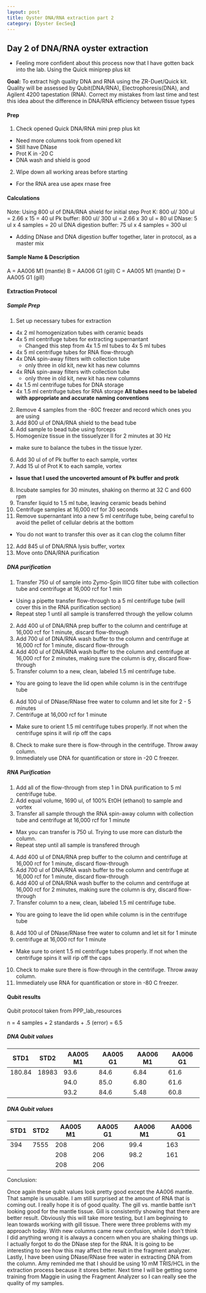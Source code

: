 ```yaml
---
layout: post
title: Oyster DNA/RNA extraction part 2
category: [Oyster EecSeq]
---
```


## Day 2 of DNA/RNA oyster extraction

* Feeling more confident about this process now that I have gotten back into the lab. Using the Quick miniprep plus kit

**Goal:** To extract high quality DNA and RNA using the ZR-Duet/Quick kit. Quality will be assessed by Qubit(DNA/RNA), Electrophoresis(DNA), and Agilent 4200 tapestation (RNA). Correct my mistakes from last time and test this idea about the difference in DNA/RNA efficiency between tissue types

#### Prep

1. Check opened Quick DNA/RNA mini prep plus kit
  * Need more columns took from opened kit
  * Still have DNase
  * Prot K in -20 C
  * DNA wash and shield is good
  
2. Wipe down all working areas before starting
  * For the RNA area use apex rnase free
  
#### Calculations

Note: Using 800 ul of DNA/RNA shield for initial step
Prot K: 800 ul/ 300 ul = 2.66 x 15 = 40 ul
Pk buffer: 800 ul/ 300 ul = 2.66 x 30 ul = 80 ul 
DNase: 5 ul x 4 samples = 20 ul 
DNA digestion buffer: 75 ul x 4 samples = 300 ul 
* Adding DNase and DNA digestion buffer together, later in protocol, as a master mix

#### Sample Name & Description

A = AA006 M1 (mantle)
B = AA006 G1 (gill)
C = AA005 M1 (mantle)
D = AA005 G1 (gill)

#### Extraction Protocol

##### Sample Prep

1. Set up necessary tubes for extraction
  * 4x 2 ml homogenization tubes with ceramic beads
  * 4x 5 ml centrifuge tubes for extracting supernantant
    * Changed this step from 4x 1.5 ml tubes to 4x 5 ml tubes
  * 4x 5 ml centrifuge tubes for RNA flow-through
  * 4x DNA spin-away filters with collection tube
    * only three in old kit, new kit has new columns
  * 4x RNA spin-away filters with collection tube
    * only three in old kit, new kit has new columns
  * 4x 1.5 ml centrifuge tubes for DNA storage
  * 4x 1.5 ml centrifuge tubes for RNA storage
  **All tubes need to be labeled with appropriate and accurate naming conventions**
2. Remove 4 samples from the -80C freezer and record which ones you are using
3. Add 800 ul of DNA/RNA shield to the bead tube
4. Add sample to bead tube using forceps
5. Homogenize tissue in the tissuelyzer II for 2 minutes at 30 Hz
  * make sure to balance the tubes in the tissue lyzer.
6. Add 30 ul of of Pk buffer to each sample, vortex
7. Add 15 ul of Prot K to each sample, vortex
  * **Issue that I used the uncoverted amount of Pk buffer and protk** 
8. Incubate samples for 30 minutes, shaking on thermo at 32 C and 600 rpm
9. Transfer liquid to 1.5 ml tube, leaving ceramic beads behind
10. Centrifuge samples at 16,000 rcf for 30 seconds
11. Remove supernantant into a new 5 ml centrifuge tube, being careful to avoid the pellet of cellular debris at the bottom   
  * You do not want to transfer this over as it can clog the column filter
12. Add 845 ul of DNA/RNA lysis buffer, vortex
13. Move onto DNA/RNA purification

##### DNA purification

1. Transfer 750 ul of sample into Zymo-Spin IIICG filter tube with collection tube and centrifuge at 16,000 rcf for 1 min
  * Using a pipette transfer flow-through to a 5 ml centrifuge tube (will cover this in the RNA purification section)
  * Repeat step 1 until all sample is transferred through the yellow column 
2. Add 400 ul of DNA/RNA prep buffer to the column and centrifuge at 16,000 rcf for 1 minute, discard flow-through
3. Add 700 ul of DNA/RNA wash buffer to the column and centrifuge at 16,000 rcf for 1 minute, discard flow-through
4. Add 400 ul of DNA/RNA wash buffer to the column and centrifuge at 16,000 rcf for 2 minutes, making sure the column is dry, discard flow-through
5. Transfer column to a new, clean, labeled 1.5 ml centrifuge tube.
  * You are going to leave the lid open while column is in the centrifuge tube
6. Add 100 ul of DNase/RNase free water to column and let site for 2 - 5 minutes
7. Centrifuge at 16,000 rcf for 1 minute
  * Make sure to orient 1.5 ml centrifuge tubes properly. If not when the centrifuge spins it will rip off the caps
8. Check to make sure there is flow-through in the centrifuge. Throw away column.
9. Immediately use DNA for quantification or store in -20 C freezer.

##### RNA Purification

1. Add all of the flow-through from step 1 in DNA purification to 5 ml centrifuge tube.
2. Add equal volume, 1690 ul, of 100% EtOH (ethanol) to sample and vortex
3. Transfer all sample through the RNA spin-away column with collection tube and centrifuge at 16,000 rcf for 1 minute
  * Max you can transfer is 750 ul. Trying to use more can disturb the column.
  * Repeat step until all sample is transfered through 
4. Add 400 ul of DNA/RNA prep buffer to the column and centrifuge at 16,000 rcf for 1 minute, discard flow-through
5. Add 700 ul of DNA/RNA wash buffer to the column and centrifuge at 16,000 rcf for 1 minute, discard flow-through
6. Add 400 ul of DNA/RNA wash buffer to the column and centrifuge at 16,000 rcf for 2 minutes, making sure the column is dry, discard flow-through
7. Transfer column to a new, clean, labeled 1.5 ml centrifuge tube.
  * You are going to leave the lid open while column is in the centrifuge tube
8. Add 100 ul of DNase/RNase free water to column and let sit for 1 minute
9. centrifuge at 16,000 rcf for 1 minute
  * Make sure to orient 1.5 ml centrifuge tubes properly. If not when the centrifuge spins it will rip off the caps
10. Check to make sure there is flow-through in the centrifuge. Throw away column.
11. Immediately use RNA for quantification or store in -80 C freezer.

#### Qubit results

Qubit protocol taken from PPP_lab_resources

n = 4 samples + 2 standards + .5 (error) = 6.5

##### DNA Qubit values

STD1|STD2|AA005 M1|AA005 G1|AA006 M1|AA006 G1|
----|----|--------|--------|--------|--------|
180.84 | 18983|93.6|84.6|6.84|61.6|
       |      |94.0|85.0|6.80|61.6|
       |      |93.2|84.6|5.48|60.8|

##### DNA Qubit values

STD1|STD2|AA005 M1|AA005 G1|AA006 M1|AA006 G1|
----|----|--------|--------|--------|--------|
394 | 7555|208|206|99.4|163|
    |     |208|206|98.2|161|
    |     |208|206|    |   |

Conclusion: 

Once again these qubit values look pretty good except the AA006 mantle. That sample is unusable. I am still surprised at the amount of RNA that is coming out. I really hope it is of good quality. The gill vs. mantle battle isn't looking good for the mantle tissue. Gill is consistently showing that there are better result. Obviously this will take more testing, but I am beginning to lean towards working with gill tissue. There were three problems with my approach today. With new columns came new confusion, while I don't think I did anything wrong it is always a concern when you are shaking things up. I actually forgot to do the DNase step for the RNA. It is going to be interesting to see how this may affect the result in the fragment analyzer. Lastly, I have been using DNase/RNase free water in extracting DNA from the column. Amy reminded me that I should be using 10 mM TRIS/HCL in the extraction process because it stores better. Next time I will be getting some training from Maggie in using the Fragment Analyzer so I can really see the quality of my samples.